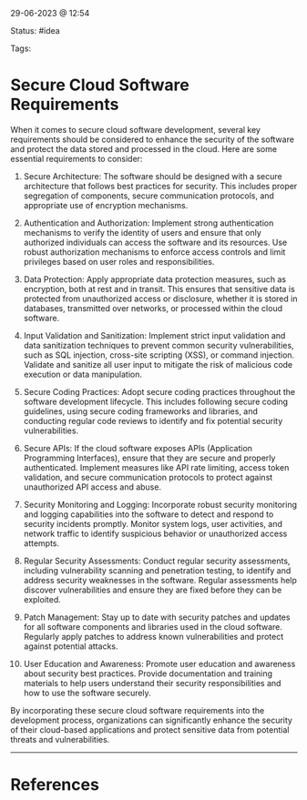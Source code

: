 29-06-2023 @ 12:54

Status: #idea

Tags: 

# Secure Cloud Software Requirements

When it comes to secure cloud software development, several key requirements should be considered to enhance the security of the software and protect the data stored and processed in the cloud. Here are some essential requirements to consider:

1. Secure Architecture: The software should be designed with a secure architecture that follows best practices for security. This includes proper segregation of components, secure communication protocols, and appropriate use of encryption mechanisms.
    
2. Authentication and Authorization: Implement strong authentication mechanisms to verify the identity of users and ensure that only authorized individuals can access the software and its resources. Use robust authorization mechanisms to enforce access controls and limit privileges based on user roles and responsibilities.
    
3. Data Protection: Apply appropriate data protection measures, such as encryption, both at rest and in transit. This ensures that sensitive data is protected from unauthorized access or disclosure, whether it is stored in databases, transmitted over networks, or processed within the cloud software.
    
4. Input Validation and Sanitization: Implement strict input validation and data sanitization techniques to prevent common security vulnerabilities, such as SQL injection, cross-site scripting (XSS), or command injection. Validate and sanitize all user input to mitigate the risk of malicious code execution or data manipulation.
    
5. Secure Coding Practices: Adopt secure coding practices throughout the software development lifecycle. This includes following secure coding guidelines, using secure coding frameworks and libraries, and conducting regular code reviews to identify and fix potential security vulnerabilities.
    
6. Secure APIs: If the cloud software exposes APIs (Application Programming Interfaces), ensure that they are secure and properly authenticated. Implement measures like API rate limiting, access token validation, and secure communication protocols to protect against unauthorized API access and abuse.
    
7. Security Monitoring and Logging: Incorporate robust security monitoring and logging capabilities into the software to detect and respond to security incidents promptly. Monitor system logs, user activities, and network traffic to identify suspicious behavior or unauthorized access attempts.
    
8. Regular Security Assessments: Conduct regular security assessments, including vulnerability scanning and penetration testing, to identify and address security weaknesses in the software. Regular assessments help discover vulnerabilities and ensure they are fixed before they can be exploited.
    
9. Patch Management: Stay up to date with security patches and updates for all software components and libraries used in the cloud software. Regularly apply patches to address known vulnerabilities and protect against potential attacks.
    
10. User Education and Awareness: Promote user education and awareness about security best practices. Provide documentation and training materials to help users understand their security responsibilities and how to use the software securely.
    

By incorporating these secure cloud software requirements into the development process, organizations can significantly enhance the security of their cloud-based applications and protect sensitive data from potential threats and vulnerabilities.

---
# References
